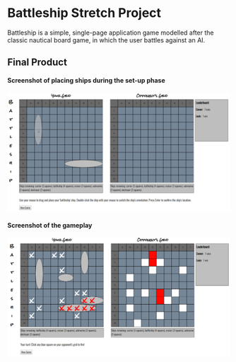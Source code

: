 # Battleship Stretch Project

Battleship is a simple, single-page application game modelled after the classic nautical board game, in which the user battles against an AI.

## Final Product

#### Screenshot of placing ships during the set-up phase
![set-up](https://github.com/connorpeebles/battleship-stretch/blob/master/public/images/battleship_setup.png)

#### Screenshot of the gameplay
![game-play](https://github.com/connorpeebles/battleship-stretch/blob/master/public/images/battleship_gameplay.png)